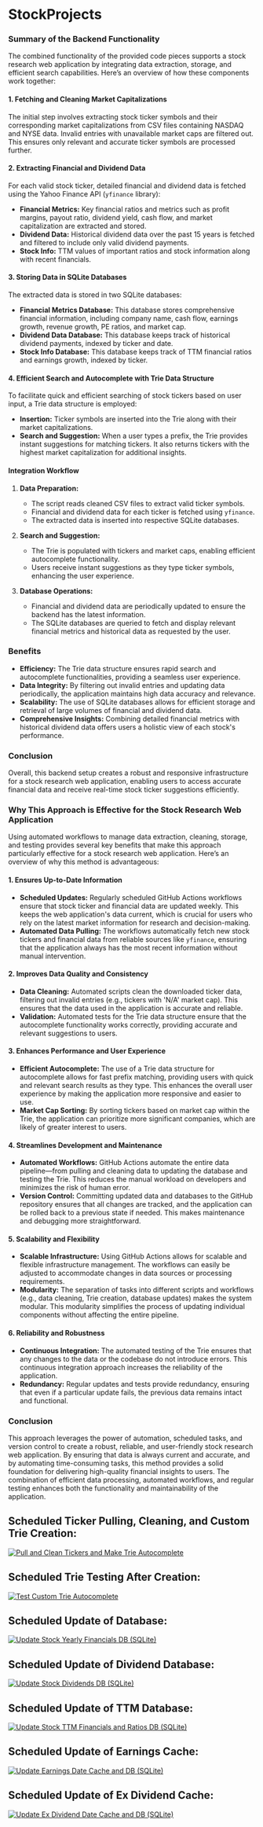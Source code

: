 # StockProjects

### Summary of the Backend Functionality

The combined functionality of the provided code pieces supports a stock research web application by integrating data extraction, storage, and efficient search capabilities. Here’s an overview of how these components work together:

#### 1. **Fetching and Cleaning Market Capitalizations**
The initial step involves extracting stock ticker symbols and their corresponding market capitalizations from CSV files containing NASDAQ and NYSE data. Invalid entries with unavailable market caps are filtered out. This ensures only relevant and accurate ticker symbols are processed further.

#### 2. **Extracting Financial and Dividend Data**
For each valid stock ticker, detailed financial and dividend data is fetched using the Yahoo Finance API (`yfinance` library):
- **Financial Metrics:** Key financial ratios and metrics such as profit margins, payout ratio, dividend yield, cash flow, and market capitalization are extracted and stored.
- **Dividend Data:** Historical dividend data over the past 15 years is fetched and filtered to include only valid dividend payments.
- **Stock Info:** TTM values of important ratios and stock information along with recent financials.

#### 3. **Storing Data in SQLite Databases**
The extracted data is stored in two SQLite databases:
- **Financial Metrics Database:** This database stores comprehensive financial information, including company name, cash flow, earnings growth, revenue growth, PE ratios, and market cap.
- **Dividend Data Database:** This database keeps track of historical dividend payments, indexed by ticker and date.
- **Stock Info Database:** This database keeps track of TTM financial ratios and earnings growth, indexed by ticker.

#### 4. **Efficient Search and Autocomplete with Trie Data Structure**
To facilitate quick and efficient searching of stock tickers based on user input, a Trie data structure is employed:
- **Insertion:** Ticker symbols are inserted into the Trie along with their market capitalizations.
- **Search and Suggestion:** When a user types a prefix, the Trie provides instant suggestions for matching tickers. It also returns tickers with the highest market capitalization for additional insights.

#### Integration Workflow
1. **Data Preparation:** 
    - The script reads cleaned CSV files to extract valid ticker symbols.
    - Financial and dividend data for each ticker is fetched using `yfinance`.
    - The extracted data is inserted into respective SQLite databases.

2. **Search and Suggestion:** 
    - The Trie is populated with tickers and market caps, enabling efficient autocomplete functionality.
    - Users receive instant suggestions as they type ticker symbols, enhancing the user experience.

3. **Database Operations:** 
    - Financial and dividend data are periodically updated to ensure the backend has the latest information.
    - The SQLite databases are queried to fetch and display relevant financial metrics and historical data as requested by the user.

### Benefits
- **Efficiency:** The Trie data structure ensures rapid search and autocomplete functionalities, providing a seamless user experience.
- **Data Integrity:** By filtering out invalid entries and updating data periodically, the application maintains high data accuracy and relevance.
- **Scalability:** The use of SQLite databases allows for efficient storage and retrieval of large volumes of financial and dividend data.
- **Comprehensive Insights:** Combining detailed financial metrics with historical dividend data offers users a holistic view of each stock's performance.

### Conclusion
Overall, this backend setup creates a robust and responsive infrastructure for a stock research web application, enabling users to access accurate financial data and receive real-time stock ticker suggestions efficiently.

### Why This Approach is Effective for the Stock Research Web Application

Using automated workflows to manage data extraction, cleaning, storage, and testing provides several key benefits that make this approach particularly effective for a stock research web application. Here’s an overview of why this method is advantageous:

#### 1. **Ensures Up-to-Date Information**

- **Scheduled Updates:** Regularly scheduled GitHub Actions workflows ensure that stock ticker and financial data are updated weekly. This keeps the web application's data current, which is crucial for users who rely on the latest market information for research and decision-making.
- **Automated Data Pulling:** The workflows automatically fetch new stock tickers and financial data from reliable sources like `yfinance`, ensuring that the application always has the most recent information without manual intervention.

#### 2. **Improves Data Quality and Consistency**

- **Data Cleaning:** Automated scripts clean the downloaded ticker data, filtering out invalid entries (e.g., tickers with 'N/A' market cap). This ensures that the data used in the application is accurate and reliable.
- **Validation:** Automated tests for the Trie data structure ensure that the autocomplete functionality works correctly, providing accurate and relevant suggestions to users.

#### 3. **Enhances Performance and User Experience**

- **Efficient Autocomplete:** The use of a Trie data structure for autocomplete allows for fast prefix matching, providing users with quick and relevant search results as they type. This enhances the overall user experience by making the application more responsive and easier to use.
- **Market Cap Sorting:** By sorting tickers based on market cap within the Trie, the application can prioritize more significant companies, which are likely of greater interest to users.

#### 4. **Streamlines Development and Maintenance**

- **Automated Workflows:** GitHub Actions automate the entire data pipeline—from pulling and cleaning data to updating the database and testing the Trie. This reduces the manual workload on developers and minimizes the risk of human error.
- **Version Control:** Committing updated data and databases to the GitHub repository ensures that all changes are tracked, and the application can be rolled back to a previous state if needed. This makes maintenance and debugging more straightforward.

#### 5. **Scalability and Flexibility**

- **Scalable Infrastructure:** Using GitHub Actions allows for scalable and flexible infrastructure management. The workflows can easily be adjusted to accommodate changes in data sources or processing requirements.
- **Modularity:** The separation of tasks into different scripts and workflows (e.g., data cleaning, Trie creation, database updates) makes the system modular. This modularity simplifies the process of updating individual components without affecting the entire pipeline.

#### 6. **Reliability and Robustness**

- **Continuous Integration:** The automated testing of the Trie ensures that any changes to the data or the codebase do not introduce errors. This continuous integration approach increases the reliability of the application.
- **Redundancy:** Regular updates and tests provide redundancy, ensuring that even if a particular update fails, the previous data remains intact and functional.

### Conclusion

This approach leverages the power of automation, scheduled tasks, and version control to create a robust, reliable, and user-friendly stock research web application. By ensuring that data is always current and accurate, and by automating time-consuming tasks, this method provides a solid foundation for delivering high-quality financial insights to users. The combination of efficient data processing, automated workflows, and regular testing enhances both the functionality and maintainability of the application.

## Scheduled Ticker Pulling, Cleaning, and Custom Trie Creation:

[![Pull and Clean Tickers and Make Trie Autocomplete](https://github.com/JNewman-cell/StockProjects/actions/workflows/tickers.yml/badge.svg)](https://github.com/JNewman-cell/StockProjects/actions/workflows/tickers.yml)

## Scheduled Trie Testing After Creation:

[![Test Custom Trie Autocomplete](https://github.com/JNewman-cell/StockProjects/actions/workflows/test_trie.yml/badge.svg)](https://github.com/JNewman-cell/StockProjects/actions/workflows/test_trie.yml)

## Scheduled Update of Database:

[![Update Stock Yearly Financials DB (SQLite)](https://github.com/JNewman-cell/StockProjects/actions/workflows/update_database.yml/badge.svg)](https://github.com/JNewman-cell/StockProjects/actions/workflows/update_database.yml)

## Scheduled Update of Dividend Database:

[![Update Stock Dividends DB (SQLite)](https://github.com/JNewman-cell/StockProjects/actions/workflows/update_dividend_database.yml/badge.svg)](https://github.com/JNewman-cell/StockProjects/actions/workflows/update_dividend_database.yml)

## Scheduled Update of TTM Database:

[![Update Stock TTM Financials and Ratios DB (SQLite)](https://github.com/JNewman-cell/StockProjects/actions/workflows/update_ttm_database.yml/badge.svg)](https://github.com/JNewman-cell/StockProjects/actions/workflows/update_ttm_database.yml)

## Scheduled Update of Earnings Cache:

[![Update Earnings Date Cache and DB (SQLite)](https://github.com/JNewman-cell/StockProjects/actions/workflows/earnings_cache.yml/badge.svg)](https://github.com/JNewman-cell/StockProjects/actions/workflows/earnings_cache.yml)

## Scheduled Update of Ex Dividend Cache:

[![Update Ex Dividend Date Cache and DB (SQLite)](https://github.com/JNewman-cell/StockProjects/actions/workflows/ex_dividend_cache.yml/badge.svg)](https://github.com/JNewman-cell/StockProjects/actions/workflows/ex_dividend_cache.yml)
